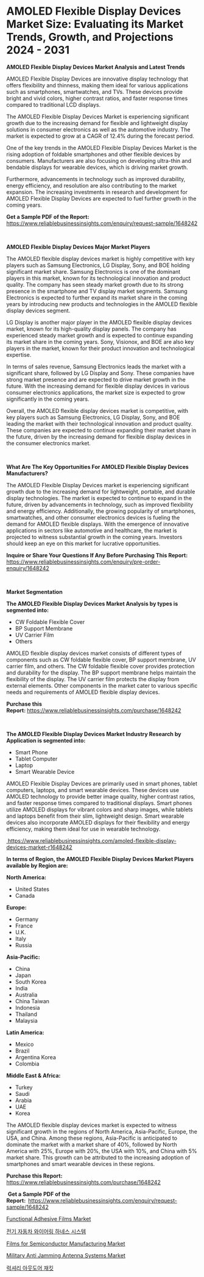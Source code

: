 <p><h1>AMOLED Flexible Display Devices Market Size: Evaluating its Market Trends, Growth, and Projections 2024 - 2031</h1></p><p><strong>AMOLED Flexible Display Devices Market Analysis and Latest Trends</strong></p>
<p><p>AMOLED Flexible Display Devices are innovative display technology that offers flexibility and thinness, making them ideal for various applications such as smartphones, smartwatches, and TVs. These devices provide bright and vivid colors, higher contrast ratios, and faster response times compared to traditional LCD displays.</p><p>The AMOLED Flexible Display Devices Market is experiencing significant growth due to the increasing demand for flexible and lightweight display solutions in consumer electronics as well as the automotive industry. The market is expected to grow at a CAGR of 12.4% during the forecast period. </p><p>One of the key trends in the AMOLED Flexible Display Devices Market is the rising adoption of foldable smartphones and other flexible devices by consumers. Manufacturers are also focusing on developing ultra-thin and bendable displays for wearable devices, which is driving market growth.</p><p>Furthermore, advancements in technology such as improved durability, energy efficiency, and resolution are also contributing to the market expansion. The increasing investments in research and development for AMOLED Flexible Display Devices are expected to fuel further growth in the coming years.</p></p>
<p><strong>Get a Sample PDF of the Report:&nbsp;</strong> <a href="https://www.reliablebusinessinsights.com/enquiry/request-sample/1648242">https://www.reliablebusinessinsights.com/enquiry/request-sample/1648242</a></p>
<p>&nbsp;</p>
<p><strong>AMOLED Flexible Display Devices Major Market Players</strong></p>
<p><p>The AMOLED flexible display devices market is highly competitive with key players such as Samsung Electronics, LG Display, Sony, and BOE holding significant market share. Samsung Electronics is one of the dominant players in this market, known for its technological innovation and product quality. The company has seen steady market growth due to its strong presence in the smartphone and TV display market segments. Samsung Electronics is expected to further expand its market share in the coming years by introducing new products and technologies in the AMOLED flexible display devices segment.</p><p>LG Display is another major player in the AMOLED flexible display devices market, known for its high-quality display panels. The company has experienced steady market growth and is expected to continue expanding its market share in the coming years. Sony, Visionox, and BOE are also key players in the market, known for their product innovation and technological expertise.</p><p>In terms of sales revenue, Samsung Electronics leads the market with a significant share, followed by LG Display and Sony. These companies have strong market presence and are expected to drive market growth in the future. With the increasing demand for flexible display devices in various consumer electronics applications, the market size is expected to grow significantly in the coming years.</p><p>Overall, the AMOLED flexible display devices market is competitive, with key players such as Samsung Electronics, LG Display, Sony, and BOE leading the market with their technological innovation and product quality. These companies are expected to continue expanding their market share in the future, driven by the increasing demand for flexible display devices in the consumer electronics market.</p></p>
<p>&nbsp;</p>
<p><strong>What Are The Key Opportunities For AMOLED Flexible Display Devices Manufacturers?</strong></p>
<p><p>The AMOLED Flexible Display Devices market is experiencing significant growth due to the increasing demand for lightweight, portable, and durable display technologies. The market is expected to continue to expand in the future, driven by advancements in technology, such as improved flexibility and energy efficiency. Additionally, the growing popularity of smartphones, smartwatches, and other consumer electronics devices is fueling the demand for AMOLED flexible displays. With the emergence of innovative applications in sectors like automotive and healthcare, the market is projected to witness substantial growth in the coming years. Investors should keep an eye on this market for lucrative opportunities.</p></p>
<p><strong>Inquire or Share Your Questions If Any Before Purchasing This Report:</strong> <a href="https://www.reliablebusinessinsights.com/enquiry/pre-order-enquiry/1648242">https://www.reliablebusinessinsights.com/enquiry/pre-order-enquiry/1648242</a></p>
<p>&nbsp;</p>
<p><strong>Market Segmentation</strong></p>
<p><strong>The AMOLED Flexible Display Devices Market Analysis by types is segmented into:</strong></p>
<p><ul><li>CW Foldable Flexible Cover</li><li>BP Support Membrane</li><li>UV Carrier Film</li><li>Others</li></ul></p>
<p><p>AMOLED flexible display devices market consists of different types of components such as CW foldable flexible cover, BP support membrane, UV carrier film, and others. The CW foldable flexible cover provides protection and durability for the display. The BP support membrane helps maintain the flexibility of the display. The UV carrier film protects the display from external elements. Other components in the market cater to various specific needs and requirements of AMOLED flexible display devices.</p></p>
<p><strong>Purchase this Report:&nbsp;</strong><a href="https://www.reliablebusinessinsights.com/purchase/1648242">https://www.reliablebusinessinsights.com/purchase/1648242</a></p>
<p>&nbsp;</p>
<p><strong>The AMOLED Flexible Display Devices Market Industry Research by Application is segmented into:</strong></p>
<p><ul><li>Smart Phone</li><li>Tablet Computer</li><li>Laptop</li><li>Smart Wearable Device</li></ul></p>
<p><p>AMOLED Flexible Display Devices are primarily used in smart phones, tablet computers, laptops, and smart wearable devices. These devices use AMOLED technology to provide better image quality, higher contrast ratios, and faster response times compared to traditional displays. Smart phones utilize AMOLED displays for vibrant colors and sharp images, while tablets and laptops benefit from their slim, lightweight design. Smart wearable devices also incorporate AMOLED displays for their flexibility and energy efficiency, making them ideal for use in wearable technology.</p></p>
<p><a href="https://www.reliablebusinessinsights.com/amoled-flexible-display-devices-market-r1648242">&nbsp;https://www.reliablebusinessinsights.com/amoled-flexible-display-devices-market-r1648242</a></p>
<p><strong>In terms of Region, the AMOLED Flexible Display Devices Market Players available by Region are:</strong></p>
<p>
    <p> <strong> North America: </strong>
        <ul>
            <li>United States</li>
            <li>Canada</li>
        </ul>
        </p> 
    <p> <strong> Europe: </strong>
        <ul>
            <li>Germany</li>
            <li>France</li>
            <li>U.K.</li>
            <li>Italy</li>
            <li>Russia</li>
        </ul>
        </p> 
    <p> <strong> Asia-Pacific: </strong>
        <ul>
            <li>China</li>
            <li>Japan</li>
            <li>South Korea</li>
            <li>India</li>
            <li>Australia</li>
            <li>China Taiwan</li>
            <li>Indonesia</li>
            <li>Thailand</li>
            <li>Malaysia</li>
        </ul>
        </p> 
    <p> <strong> Latin America: </strong>
        <ul>
            <li>Mexico</li>
            <li>Brazil</li>
            <li>Argentina Korea</li>
            <li>Colombia</li>
        </ul>
        </p> 
    <p> <strong> Middle East & Africa: </strong>
        <ul>
            <li>Turkey</li>
            <li>Saudi</li>
            <li>Arabia</li>
            <li>UAE</li>
            <li>Korea</li>
        </ul>
    </p>
    </p>
<p><p>The AMOLED flexible display devices market is expected to witness significant growth in the regions of North America, Asia-Pacific, Europe, the USA, and China. Among these regions, Asia-Pacific is anticipated to dominate the market with a market share of 40%, followed by North America with 25%, Europe with 20%, the USA with 10%, and China with 5% market share. This growth can be attributed to the increasing adoption of smartphones and smart wearable devices in these regions.</p></p>
<p><strong>Purchase this Report: </strong><a href="https://www.reliablebusinessinsights.com/purchase/1648242">https://www.reliablebusinessinsights.com/purchase/1648242</a></p>
<p>&nbsp;<strong>Get a Sample PDF of the Report:&nbsp;&nbsp;</strong><a href="https://www.reliablebusinessinsights.com/enquiry/request-sample/1648242">https://www.reliablebusinessinsights.com/enquiry/request-sample/1648242</a></p>
<p><strong></strong></p>
<p><p><a href="https://github.com/yemakinde/Market-Research-Report-List-3/blob/main/functional-adhesive-films-market.md">Functional Adhesive Films Market</a></p><p><a href="https://medium.com/@joeyjohns20/%EC%A0%84%EA%B8%B0-%EC%9E%90%EB%8F%99%EC%B0%A8-%EB%B0%B0%EC%84%A0-%ED%95%98%EB%84%A4%EC%8A%A4-%EC%8B%9C%EC%8A%A4%ED%85%9C-%EC%8B%9C%EC%9E%A5-%EB%B6%84%EC%84%9D-%EB%B0%8F-2024%EB%85%84%EB%B6%80%ED%84%B0-2031%EB%85%84%EA%B9%8C%EC%A7%80%EC%9D%98-%EA%B7%9C%EB%AA%A8-%EC%98%88%EC%B8%A1-d61825f3820d">전기 자동차 와이어링 하네스 시스템</a></p><p><a href="https://github.com/Alonsoolds3wq1d81czn8rbol/Market-Research-Report-List-2/blob/main/films-for-semiconductor-manufacturing-market.md">Films for Semiconductor Manufacturing Market</a></p><p><a href="https://issuu.com/reportprime-2/docs/military-anti-jamming-antenna-syste_b11f0e683194d0">Military Anti Jamming Antenna Systems Market</a></p><p><a href="https://github.com/bunxhcci35271755/Market-Research-Report-List-2/blob/main/2262171103602.md">럭셔리 아웃도어 재킷</a></p></p>
